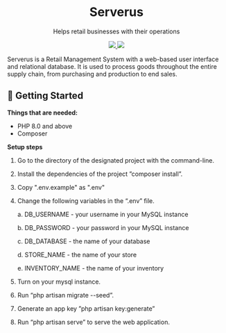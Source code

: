 <div align="center">
    <h1>Serverus</h1>
    <p>Helps retail businesses with their operations</p>
    <a href="https://serverusrms.herokuapp.com">
        <img src="https://img.shields.io/badge/demo-https%3A%2F%2Fserverusrms.herokuapp.com-green">
    </a>
    <img src="https://img.shields.io/mastodon/follow/109370119736891087?domain=https%3A%2F%2Fhachyderm.io&style=social">

</div>

Serverus is a Retail Management System with a web-based user interface and relational database. It is used to process goods throughout the entire supply chain, from purchasing and production to end sales. 


## 🚀 Getting Started
**Things that are needed:**
- PHP 8.0 and above
- Composer

**Setup steps**
1. Go to the directory of the designated project with the command-line.
2. Install the dependencies of the project ”composer install”.
3. Copy ".env.example" as ".env"
4. Change the following variables in the “.env” file.

    a. DB_USERNAME - your username in your MySQL instance

    b. DB_PASSWORD - your password in your MySQL instance

    c. DB_DATABASE - the name of your database

    d. STORE_NAME - the name of your store

    e. INVENTORY_NAME - the name of your inventory

5. Turn on your mysql instance.
6. Run “php artisan migrate --seed”.
7. Generate an app key ”php artisan key:generate”
8. Run “php artisan serve” to serve the web application.
